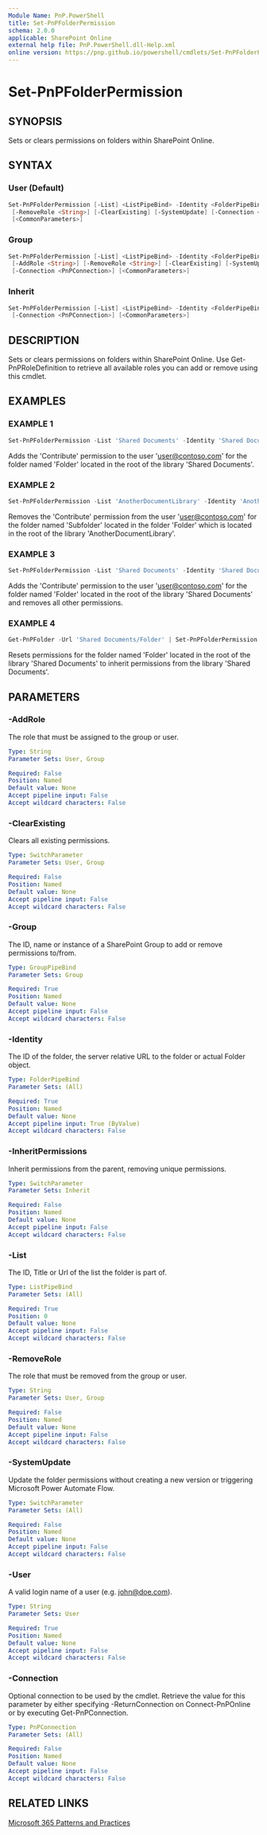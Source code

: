 ```yaml
---
Module Name: PnP.PowerShell
title: Set-PnPFolderPermission
schema: 2.0.0
applicable: SharePoint Online
external help file: PnP.PowerShell.dll-Help.xml
online version: https://pnp.github.io/powershell/cmdlets/Set-PnPFolderPermission.html
---
```

 
# Set-PnPFolderPermission

## SYNOPSIS
Sets or clears permissions on folders within SharePoint Online.

## SYNTAX

### User (Default)
```powershell
Set-PnPFolderPermission [-List] <ListPipeBind> -Identity <FolderPipeBind> -User <String> [-AddRole <String>]
 [-RemoveRole <String>] [-ClearExisting] [-SystemUpdate] [-Connection <PnPConnection>]
 [<CommonParameters>]
```

### Group
```powershell
Set-PnPFolderPermission [-List] <ListPipeBind> -Identity <FolderPipeBind> -Group <GroupPipeBind>
 [-AddRole <String>] [-RemoveRole <String>] [-ClearExisting] [-SystemUpdate] 
 [-Connection <PnPConnection>] [<CommonParameters>]
```

### Inherit
```powershell
Set-PnPFolderPermission [-List] <ListPipeBind> -Identity <FolderPipeBind> [-InheritPermissions] [-SystemUpdate]
 [-Connection <PnPConnection>] [<CommonParameters>]
```

## DESCRIPTION
Sets or clears permissions on folders within SharePoint Online. Use Get-PnPRoleDefinition to retrieve all available roles you can add or remove using this cmdlet.

## EXAMPLES

### EXAMPLE 1
```powershell
Set-PnPFolderPermission -List 'Shared Documents' -Identity 'Shared Documents/Folder' -User 'user@contoso.com' -AddRole 'Contribute'
```

Adds the 'Contribute' permission to the user 'user@contoso.com' for the folder named 'Folder' located in the root of the library 'Shared Documents'.

### EXAMPLE 2
```powershell
Set-PnPFolderPermission -List 'AnotherDocumentLibrary' -Identity 'AnotherDocumentLibrary/Folder/Subfolder' -User 'user@contoso.com' -RemoveRole 'Contribute'
```

Removes the 'Contribute' permission from the user 'user@contoso.com' for the folder named 'Subfolder' located in the folder 'Folder' which is located in the root of the library 'AnotherDocumentLibrary'.

### EXAMPLE 3
```powershell
Set-PnPFolderPermission -List 'Shared Documents' -Identity 'Shared Documents/Folder' -User 'user@contoso.com' -AddRole 'Contribute' -ClearExisting
```

Adds the 'Contribute' permission to the user 'user@contoso.com' for the folder named 'Folder' located in the root of the library 'Shared Documents' and removes all other permissions.

### EXAMPLE 4
```powershell
Get-PnPFolder -Url 'Shared Documents/Folder' | Set-PnPFolderPermission -List 'Shared Documents' -InheritPermissions
```

Resets permissions for the folder named 'Folder' located in the root of the library 'Shared Documents' to inherit permissions from the library 'Shared Documents'.

## PARAMETERS

### -AddRole
The role that must be assigned to the group or user.

```yaml
Type: String
Parameter Sets: User, Group

Required: False
Position: Named
Default value: None
Accept pipeline input: False
Accept wildcard characters: False
```

### -ClearExisting
Clears all existing permissions.

```yaml
Type: SwitchParameter
Parameter Sets: User, Group

Required: False
Position: Named
Default value: None
Accept pipeline input: False
Accept wildcard characters: False
```

### -Group
The ID, name or instance of a SharePoint Group to add or remove permissions to/from.

```yaml
Type: GroupPipeBind
Parameter Sets: Group

Required: True
Position: Named
Default value: None
Accept pipeline input: False
Accept wildcard characters: False
```

### -Identity
The ID of the folder, the server relative URL to the folder or actual Folder object.

```yaml
Type: FolderPipeBind
Parameter Sets: (All)

Required: True
Position: Named
Default value: None
Accept pipeline input: True (ByValue)
Accept wildcard characters: False
```

### -InheritPermissions
Inherit permissions from the parent, removing unique permissions.

```yaml
Type: SwitchParameter
Parameter Sets: Inherit

Required: False
Position: Named
Default value: None
Accept pipeline input: False
Accept wildcard characters: False
```

### -List
The ID, Title or Url of the list the folder is part of.

```yaml
Type: ListPipeBind
Parameter Sets: (All)

Required: True
Position: 0
Default value: None
Accept pipeline input: False
Accept wildcard characters: False
```

### -RemoveRole
The role that must be removed from the group or user.

```yaml
Type: String
Parameter Sets: User, Group

Required: False
Position: Named
Default value: None
Accept pipeline input: False
Accept wildcard characters: False
```

### -SystemUpdate
Update the folder permissions without creating a new version or triggering Microsoft Power Automate Flow.

```yaml
Type: SwitchParameter
Parameter Sets: (All)

Required: False
Position: Named
Default value: None
Accept pipeline input: False
Accept wildcard characters: False
```

### -User
A valid login name of a user (e.g. john@doe.com).

```yaml
Type: String
Parameter Sets: User

Required: True
Position: Named
Default value: None
Accept pipeline input: False
Accept wildcard characters: False
```

### -Connection
Optional connection to be used by the cmdlet. Retrieve the value for this parameter by either specifying -ReturnConnection on Connect-PnPOnline or by executing Get-PnPConnection.

```yaml
Type: PnPConnection
Parameter Sets: (All)

Required: False
Position: Named
Default value: None
Accept pipeline input: False
Accept wildcard characters: False
```

## RELATED LINKS

[Microsoft 365 Patterns and Practices](https://aka.ms/m365pnp)
